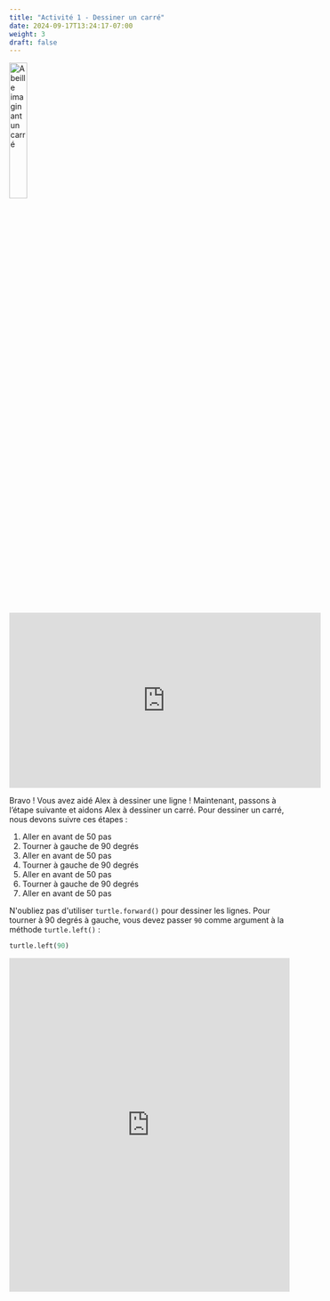 ```yaml
---
title: "Activité 1 - Dessiner un carré"
date: 2024-09-17T13:24:17-07:00
weight: 3
draft: false
---
```


<img src="../media/bee_square.png" alt="Abeille imaginant un carré" width="25%" />

<p style="text-align: center;"><iframe width="560" height="315" src="https://www.youtube.com/embed/CRJf-LbXAx4" frameborder="0" allow="accelerometer; autoplay; clipboard-write; encrypted-media; gyroscope; picture-in-picture" allowfullscreen></iframe></p>

Bravo ! Vous avez aidé Alex à dessiner une ligne ! Maintenant, passons à l’étape suivante et aidons Alex à dessiner un carré. Pour dessiner un carré, nous devons suivre ces étapes :

1. Aller en avant de 50 pas
2. Tourner à gauche de 90 degrés
3. Aller en avant de 50 pas
4. Tourner à gauche de 90 degrés
5. Aller en avant de 50 pas
6. Tourner à gauche de 90 degrés
7. Aller en avant de 50 pas

N'oubliez pas d'utiliser `turtle.forward()` pour dessiner les lignes. Pour tourner à 90 degrés à gauche, vous devez passer `90` comme argument à la méthode `turtle.left()` :

``` python
turtle.left(90)
```

<iframe src="https://trinket.io/embed/python/bfe791bb1e" width="100%" height="600" frameborder="0" marginwidth="0" marginheight="0" allowfullscreen></iframe>